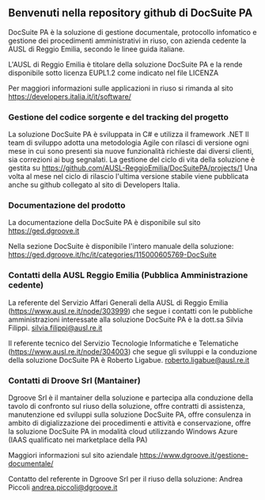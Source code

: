 ## Benvenuti nella repository github di DocSuite PA 

DocSuite PA è la soluzione di gestione documentale, protocollo infomatico e gestione dei procedimenti amministrativi in riuso, con azienda cedente la AUSL di Reggio Emilia, secondo le linee guida italiane.

L'AUSL di Reggio Emilia è titolare della soluzione DocSuite PA e la rende disponibile sotto licenza EUPL1.2 come indicato nel file LICENZA

Per maggiori informazioni sulle applicazioni in riuso si rimanda al sito https://developers.italia.it/it/software/ 

### Gestione del codice sorgente e del tracking del progetto

La soluzione DocSuite PA è sviluppata in C# e utilizza il framework .NET 
Il team di sviluppo adotta una metodologia Agile con rilasci di versione ogni mese in cui sono presenti sia nuove funzionalità richieste dai diversi clienti, sia correzioni ai bug segnalati. 
La gestione del ciclo di vita della soluzione è gestita su https://github.com/AUSL-ReggioEmilia/DocSuitePA/projects/1 
Una volta al mese nel ciclo di rilascio l'ultima versione stabile viene pubblicata anche su github collegato al sito di Developers Italia.

### Documentazione del prodotto

La documentazione della DocSuite PA è disponibile sul sito
https://ged.dgroove.it 

Nella sezione DocSuite è disponibile l'intero manuale della soluzione: https://ged.dgroove.it/hc/it/categories/115000605769-DocSuite

### Contatti della AUSL Reggio Emilia (Pubblica Amministrazione cedente) 

La referente del Servizio Affari Generali della AUSL di Reggio Emilia (https://www.ausl.re.it/node/303999) che segue i contatti con le pubbliche amministrazioni interessate alla soluzione DocSuite PA è la dott.sa Silvia Filippi.
silvia.filippi@ausl.re.it

Il referente tecnico del Servizio Tecnologie Informatiche e Telematiche (https://www.ausl.re.it/node/304003) che segue gli sviluppi e la conduzione della soluzione DocSuite PA è Roberto Ligabue.
roberto.ligabue@ausl.re.it

### Contatti di Droove Srl (Mantainer) 

Dgroove Srl è il mantainer della soluzione e partecipa alla conduzione della tavolo di confronto sul riuso della soluzione,
offre contratti di assistenza, manutenzione ed sviluppi sulla soluzione DocSuite PA, 
offre consulenza in ambito di digializzazione dei procedimenti e attività e conservazione,
offre la soluzione DocSuite PA in modalità cloud utilizzando Windows Azure (IAAS qualificato nei marketplace della PA) 

Maggiori informazioni sul sito aziendale https://www.dgroove.it/gestione-documentale/

Contatto del referente in Dgroove Srl per il riuso della soluzione: 
Andrea Piccoli
andrea.piccoli@dgroove.it 

